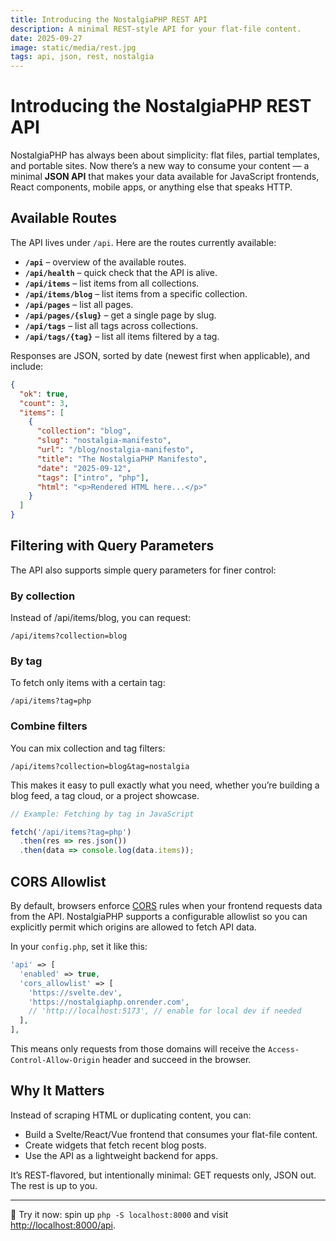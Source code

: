 ```yaml
---
title: Introducing the NostalgiaPHP REST API
description: A minimal REST-style API for your flat-file content.
date: 2025-09-27
image: static/media/rest.jpg
tags: api, json, rest, nostalgia
---
```


# Introducing the NostalgiaPHP REST API

NostalgiaPHP has always been about simplicity: flat files, partial templates, and portable sites. Now there’s a new way to consume your content — a minimal **JSON API** that makes your data available for JavaScript frontends, React components, mobile apps, or anything else that speaks HTTP.

## Available Routes

The API lives under `/api`. Here are the routes currently available:

* **`/api`** – overview of the available routes.
* **`/api/health`** – quick check that the API is alive.
* **`/api/items`** – list items from all collections.
* **`/api/items/blog`** – list items from a specific collection.
* **`/api/pages`** – list all pages.
* **`/api/pages/{slug}`** – get a single page by slug.
* **`/api/tags`** – list all tags across collections.
* **`/api/tags/{tag}`** – list all items filtered by a tag.

Responses are JSON, sorted by date (newest first when applicable), and include:

```json
{
  "ok": true,
  "count": 3,
  "items": [
    {
      "collection": "blog",
      "slug": "nostalgia-manifesto",
      "url": "/blog/nostalgia-manifesto",
      "title": "The NostalgiaPHP Manifesto",
      "date": "2025-09-12",
      "tags": ["intro", "php"],
      "html": "<p>Rendered HTML here...</p>"
    }
  ]
}
```

## Filtering with Query Parameters

The API also supports simple query parameters for finer control:

### By collection

Instead of /api/items/blog, you can request:

`/api/items?collection=blog`

### By tag
To fetch only items with a certain tag:

`/api/items?tag=php`

### Combine filters
You can mix collection and tag filters:

`/api/items?collection=blog&tag=nostalgia`

This makes it easy to pull exactly what you need, whether you’re building a blog feed, a tag cloud, or a project showcase.


```js
// Example: Fetching by tag in JavaScript

fetch('/api/items?tag=php')
  .then(res => res.json())
  .then(data => console.log(data.items));
```

## CORS Allowlist

By default, browsers enforce [CORS](https://developer.mozilla.org/en-US/docs/Web/HTTP/CORS) rules when your frontend requests data from the API. NostalgiaPHP supports a configurable allowlist so you can explicitly permit which origins are allowed to fetch API data.

In your `config.php`, set it like this:

```php
'api' => [
  'enabled' => true,
  'cors_allowlist' => [
    'https://svelte.dev',
    'https://nostalgiaphp.onrender.com',
    // 'http://localhost:5173', // enable for local dev if needed
  ],
],
```

This means only requests from those domains will receive the `Access-Control-Allow-Origin` header and succeed in the browser.

## Why It Matters

Instead of scraping HTML or duplicating content, you can:

* Build a Svelte/React/Vue frontend that consumes your flat-file content.
* Create widgets that fetch recent blog posts.
* Use the API as a lightweight backend for apps.

It’s REST-flavored, but intentionally minimal: GET requests only, JSON out. The rest is up to you.

---

🚀 Try it now: spin up `php -S localhost:8000` and visit [http://localhost:8000/api](http://localhost:8000/api).
